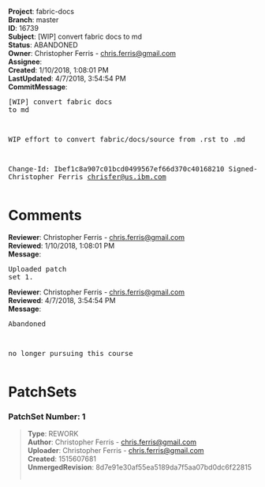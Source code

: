 <strong>Project</strong>: fabric-docs<br><strong>Branch</strong>: master<br><strong>ID</strong>: 16739<br><strong>Subject</strong>: [WIP] convert fabric docs to md<br><strong>Status</strong>: ABANDONED<br><strong>Owner</strong>: Christopher Ferris - chris.ferris@gmail.com<br><strong>Assignee</strong>:<br><strong>Created</strong>: 1/10/2018, 1:08:01 PM<br><strong>LastUpdated</strong>: 4/7/2018, 3:54:54 PM<br><strong>CommitMessage</strong>:<br><pre>[WIP] convert fabric docs to md

WIP effort to convert fabric/docs/source from .rst to .md

Change-Id: Ibef1c8a907c01bcd0499567ef66d370c40168210
Signed-off-by: Christopher Ferris <chrisfer@us.ibm.com>
</pre><h1>Comments</h1><strong>Reviewer</strong>: Christopher Ferris - chris.ferris@gmail.com<br><strong>Reviewed</strong>: 1/10/2018, 1:08:01 PM<br><strong>Message</strong>: <pre>Uploaded patch set 1.</pre><strong>Reviewer</strong>: Christopher Ferris - chris.ferris@gmail.com<br><strong>Reviewed</strong>: 4/7/2018, 3:54:54 PM<br><strong>Message</strong>: <pre>Abandoned

no longer pursuing this course</pre><h1>PatchSets</h1><h3>PatchSet Number: 1</h3><blockquote><strong>Type</strong>: REWORK<br><strong>Author</strong>: Christopher Ferris - chris.ferris@gmail.com<br><strong>Uploader</strong>: Christopher Ferris - chris.ferris@gmail.com<br><strong>Created</strong>: 1515607681<br><strong>UnmergedRevision</strong>: 8d7e91e30af55ea5189da7f5aa07bd0dc6f22815<br><br></blockquote>